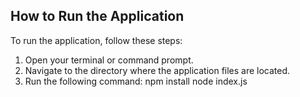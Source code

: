 ## How to Run the Application

To run the application, follow these steps:

1. Open your terminal or command prompt.
2. Navigate to the directory where the application files are located.
3. Run the following command:
   npm install
   node index.js
